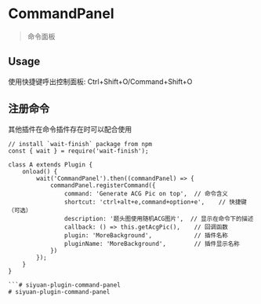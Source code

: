 # CommandPanel
> 命令面板

## Usage

使用快捷键呼出控制面板: Ctrl+Shift+O/Command+Shift+O

## 注册命令

其他插件在命令插件存在时可以配合使用
```javsacript
// install `wait-finish` package from npm
const { wait } = require('wait-finish');

class A extends Plugin {
    onload() {
        wait('CommandPanel').then((commandPanel) => {
            commandPanel.registerCommand({
                command: 'Generate ACG Pic on top',  // 命令含义
                shortcut: 'ctrl+alt+e,command+option+e',    // 快捷键（可选）
                description: '题头图使用随机ACG图片',  // 显示在命令下的描述
                callback: () => this.getAcgPic(),    // 回调函数
                plugin: 'MoreBackground',            // 插件名称
                pluginName: 'MoreBackground',        // 插件显示名称
            })
        });
    }
}

```# siyuan-plugin-command-panel
# siyuan-plugin-command-panel
